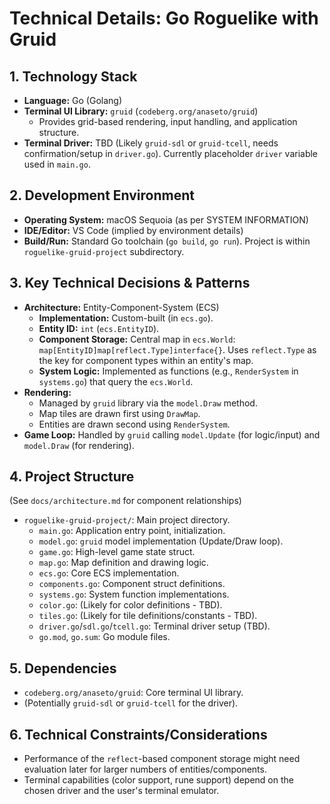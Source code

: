 # Technical Details: Go Roguelike with Gruid

## 1. Technology Stack

- **Language:** Go (Golang)
- **Terminal UI Library:** `gruid` (`codeberg.org/anaseto/gruid`)
  - Provides grid-based rendering, input handling, and application structure.
- **Terminal Driver:** TBD (Likely `gruid-sdl` or `gruid-tcell`, needs confirmation/setup in `driver.go`). Currently placeholder `driver` variable used in `main.go`.

## 2. Development Environment

- **Operating System:** macOS Sequoia (as per SYSTEM INFORMATION)
- **IDE/Editor:** VS Code (implied by environment details)
- **Build/Run:** Standard Go toolchain (`go build`, `go run`). Project is within `roguelike-gruid-project` subdirectory.

## 3. Key Technical Decisions & Patterns

- **Architecture:** Entity-Component-System (ECS)
  - **Implementation:** Custom-built (in `ecs.go`).
  - **Entity ID:** `int` (`ecs.EntityID`).
  - **Component Storage:** Central map in `ecs.World`: `map[EntityID]map[reflect.Type]interface{}`. Uses `reflect.Type` as the key for component types within an entity's map.
  - **System Logic:** Implemented as functions (e.g., `RenderSystem` in `systems.go`) that query the `ecs.World`.
- **Rendering:**
  - Managed by `gruid` library via the `model.Draw` method.
  - Map tiles are drawn first using `DrawMap`.
  - Entities are drawn second using `RenderSystem`.
- **Game Loop:** Handled by `gruid` calling `model.Update` (for logic/input) and `model.Draw` (for rendering).

## 4. Project Structure

(See `docs/architecture.md` for component relationships)

- `roguelike-gruid-project/`: Main project directory.
  - `main.go`: Application entry point, initialization.
  - `model.go`: `gruid` model implementation (Update/Draw loop).
  - `game.go`: High-level game state struct.
  - `map.go`: Map definition and drawing logic.
  - `ecs.go`: Core ECS implementation.
  - `components.go`: Component struct definitions.
  - `systems.go`: System function implementations.
  - `color.go`: (Likely for color definitions - TBD).
  - `tiles.go`: (Likely for tile definitions/constants - TBD).
  - `driver.go`/`sdl.go`/`tcell.go`: Terminal driver setup (TBD).
  - `go.mod`, `go.sum`: Go module files.

## 5. Dependencies

- `codeberg.org/anaseto/gruid`: Core terminal UI library.
- (Potentially `gruid-sdl` or `gruid-tcell` for the driver).

## 6. Technical Constraints/Considerations

- Performance of the `reflect`-based component storage might need evaluation later for larger numbers of entities/components.
- Terminal capabilities (color support, rune support) depend on the chosen driver and the user's terminal emulator.
